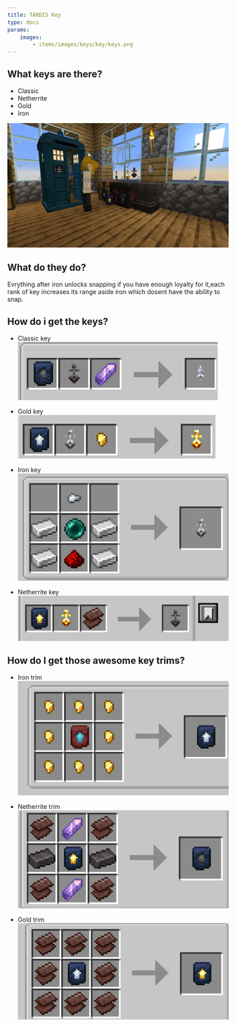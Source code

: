 ```yaml
---
title: TARDIS Key
type: docs
params:
    images:
        - items/images/keys/key/keys.png
---
```


## What keys are there?

* Classic
* Netherrite
* Gold
* Iron

![The keys](images/keys/key/keys.png)

## What do they do?

Evrything after iron unlocks snapping if you have enough loyalty for it,each rank of key increases its range aside iron which dosent have the ability to snap.

## How do i get the keys?

* Classic key
![Recpie1](images/keys/recpie/1.png)

* Gold key 
![Recpie5](images/keys/recpie/5.png)

* Iron key
![Recpie6](images/keys/recpie/6.png)

* Netherrite key
![Recpie7](images/keys/recpie/7.png)

## How do I get those awesome key trims?

* Iron trim
![Recpie2](images/keys/recpie/2.png)

* Netherrite trim
![Recpie3](images/keys/recpie/3.png)

* Gold trim
![Recpie4](images/keys/recpie/4.png)
